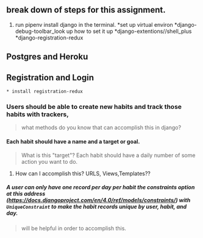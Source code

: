 ## break down of steps for this assignment.

1. run pipenv install django in the terminal.
*set up virtual environ
*django-debug-toolbar_look up how to set it up
*django-extentions//shell_plus
*django-registration-redux

## Postgres and Heroku



## Registration and Login
    * install registration-redux

### Users should be able to create new habits and track those habits with trackers,
>what methods do you know that can accomplish this in django?

#### Each habit should have a name and a target or goal.
>What is this "target"? Each habit should have a daily number of some action you want to do.
1. How can I accomplish this? URLS, Views,Templates??


##### A user can only have **one record per day per habit** the constraints option at this address (https://docs.djangoproject.com/en/4.0/ref/models/constraints/) with `UniqueConstraint` to make the habit records unique by user, habit, and day.
>will be helpful in order to accomplish this.